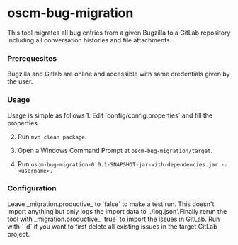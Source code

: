 <p align="center"><h1>oscm-bug-migration</h1></p> 
<p>This tool migrates all bug entries from a given Bugzilla to a GitLab repository including all conversation histories and file attachments. 
</p>
<h3>Prerequesites</h3>

Bugzilla and Gitlab are online and accessible with same credentials given by the user.  

<h3>Usage</h3>
Usage is simple as follows
1. Edit `config/config.properties` and fill the properties. 

2. Run ```mvn clean package```.

3. Open a Windows Command Prompt at `oscm-bug-migration/target`.

4. Run `oscm-bug-migration-0.0.1-SNAPSHOT-jar-with-dependencies.jar -u <username>.`

<h3>Configuration</h3>
Leave _migration.productive_ to `false` to make a test run. This doesn't import anything but only logs the import data to './log.json'.Finally rerun the tool with _migration.productive_ `true` to import the issues in GitLab. Run with `-d` if you want to first delete all existing issues in the target GitLab project.
